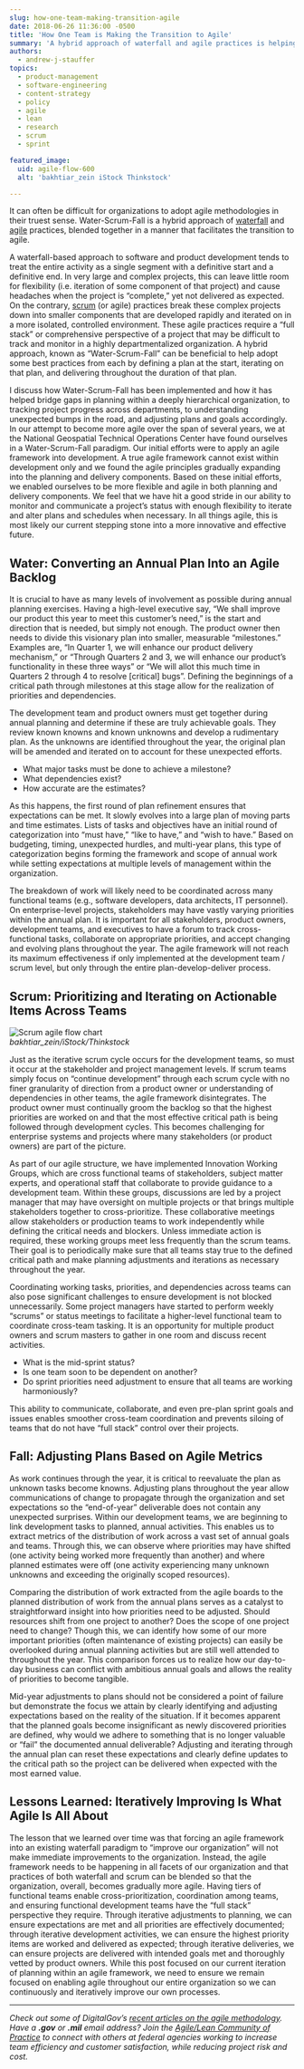 ```yaml
---
slug: how-one-team-making-transition-agile
date: 2018-06-26 11:36:00 -0500
title: 'How One Team is Making the Transition to Agile'
summary: 'A hybrid approach of waterfall and agile practices is helping the USGS make the transition to agile.'
authors:
  - andrew-j-stauffer
topics:
  - product-management
  - software-engineering
  - content-strategy
  - policy
  - agile
  - lean
  - research
  - scrum
  - sprint

featured_image:
  uid: agile-flow-600
  alt: 'bakhtiar_zein iStock Thinkstock'

---
```


It can often be difficult for organizations to adopt agile methodologies in their truest sense. Water-Scrum-Fall is a hybrid approach of [waterfall](https://en.wikipedia.org/wiki/Waterfall_model) and [agile](https://en.wikipedia.org/wiki/Agile_software_development) practices, blended together in a manner that facilitates the transition to agile.

A waterfall-based approach to software and product development tends to treat the entire activity as a single segment with a definitive start and a definitive end. In very large and complex projects, this can leave little room for flexibility (i.e. iteration of some component of that project) and cause headaches when the project is “complete,” yet not delivered as expected. On the contrary, [scrum](https://en.wikipedia.org/wiki/Scrum_(software_development)) (or agile) practices break these complex projects down into smaller components that are developed rapidly and iterated on in a more isolated, controlled environment. These agile practices require a “full stack” or comprehensive perspective of a project that may be difficult to track and monitor in a highly departmentalized organization. A hybrid approach, known as “Water-Scrum-Fall” can be beneficial to help adopt some best practices from each by defining a plan at the start, iterating on that plan, and delivering throughout the duration of that plan.

I discuss how Water-Scrum-Fall has been implemented and how it has helped bridge gaps in planning within a deeply hierarchical organization, to tracking project progress across departments, to understanding unexpected bumps in the road, and adjusting plans and goals accordingly. In our attempt to become more agile over the span of several years, we at the National Geospatial Technical Operations Center have found ourselves in a Water-Scrum-Fall paradigm. Our initial efforts were to apply an agile framework into development. A true agile framework cannot exist within development only and we found the agile principles gradually expanding into the planning and delivery components. Based on these initial efforts, we enabled ourselves to be more flexible and agile in both planning and delivery components. We feel that we have hit a good stride in our ability to monitor and communicate a project’s status with enough flexibility to iterate and alter plans and schedules when necessary. In all things agile, this is most likely our current stepping stone into a more innovative and effective future.

## Water: Converting an Annual Plan Into an Agile Backlog

It is crucial to have as many levels of involvement as possible during annual planning exercises. Having a high-level executive say, “We shall improve our product this year to meet this customer’s need,” is the start and direction that is needed, but simply not enough. The product owner then needs to divide this visionary plan into smaller, measurable “milestones.” Examples are, “In Quarter 1, we will enhance our product delivery mechanism,” or “Through Quarters 2 and 3, we will enhance our product’s functionality in these three ways” or “We will allot this much time in Quarters 2 through 4 to resolve [critical] bugs”. Defining the beginnings of a critical path through milestones at this stage allow for the realization of priorities and dependencies.

The development team and product owners must get together during annual planning and determine if these are truly achievable goals. They review known knowns and known unknowns and develop a rudimentary plan. As the unknowns are identified throughout the year, the original plan will be amended and iterated on to account for these unexpected efforts.

- What major tasks must be done to achieve a milestone?
- What dependencies exist?
- How accurate are the estimates?

As this happens, the first round of plan refinement ensures that expectations can be met. It slowly evolves into a large plan of moving parts and time estimates. Lists of tasks and objectives have an initial round of categorization into “must have,” “like to have,” and “wish to have.” Based on budgeting, timing, unexpected hurdles, and multi-year plans, this type of categorization begins forming the framework and scope of annual work while setting expectations at multiple levels of management within the organization.

The breakdown of work will likely need to be coordinated across many functional teams (e.g., software developers, data architects, IT personnel). On enterprise-level projects, stakeholders may have vastly varying priorities within the annual plan. It is important for all stakeholders, product owners, development teams, and executives to have a forum to track cross-functional tasks, collaborate on appropriate priorities, and accept changing and evolving plans throughout the year. The agile framework will not reach its maximum effectiveness if only implemented at the development team / scrum level, but only through the entire plan-develop-deliver process.

## Scrum: Prioritizing and Iterating on Actionable Items Across Teams

<img src="https://s3.amazonaws.com/digitalgov/_legacy-img/2016/04/600-x-343-Scrum-agile-bakhtiar_zein-iStock-Thinkstock-467005754.jpg" alt="Scrum agile flow chart"><br />_bakhtiar&#95;zein/iStock/Thinkstock_

Just as the iterative scrum cycle occurs for the development teams, so must it occur at the stakeholder and project management levels. If scrum teams simply focus on “continue development” through each scrum cycle with no finer granularity of direction from a product owner or understanding of dependencies in other teams, the agile framework disintegrates. The product owner must continually groom the backlog so that the highest priorities are worked on and that the most effective critical path is being followed through development cycles. This becomes challenging for enterprise systems and projects where many stakeholders (or product owners) are part of the picture.

As part of our agile structure, we have implemented Innovation Working Groups, which are cross functional teams of stakeholders, subject matter experts, and operational staff that collaborate to provide guidance to a development team. Within these groups, discussions are led by a project manager that may have oversight on multiple projects or that brings multiple stakeholders together to cross-prioritize. These collaborative meetings allow stakeholders or production teams to work independently while defining the critical needs and blockers. Unless immediate action is required, these working groups meet less frequently than the scrum teams. Their goal is to periodically make sure that all teams stay true to the defined critical path and make planning adjustments and iterations as necessary throughout the year.

Coordinating working tasks, priorities, and dependencies across teams can also pose significant challenges to ensure development is not blocked unnecessarily. Some project managers have started to perform weekly “scrums” or status meetings to facilitate a higher-level functional team to coordinate cross-team tasking. It is an opportunity for multiple product owners and scrum masters to gather in one room and discuss recent activities.

- What is the mid-sprint status?
- Is one team soon to be dependent on another?
- Do sprint priorities need adjustment to ensure that all teams are working harmoniously?

This ability to communicate, collaborate, and even pre-plan sprint goals and issues enables smoother cross-team coordination and prevents siloing of teams that do not have “full stack” control over their projects.

## Fall: Adjusting Plans Based on Agile Metrics

As work continues through the year, it is critical to reevaluate the plan as unknown tasks become knowns. Adjusting plans throughout the year allow communications of change to propagate through the organization and set expectations so the “end-of-year” deliverable does not contain any unexpected surprises. Within our development teams, we are beginning to link development tasks to planned, annual activities. This enables us to extract metrics of the distribution of work across a vast set of annual goals and teams. Through this, we can observe where priorities may have shifted (one activity being worked more frequently than another) and where planned estimates were off (one activity experiencing many unknown unknowns and exceeding the originally scoped resources).

Comparing the distribution of work extracted from the agile boards to the planned distribution of work from the annual plans serves as a catalyst to straightforward insight into how priorities need to be adjusted. Should resources shift from one project to another? Does the scope of one project need to change? Though this, we can identify how some of our more important priorities (often maintenance of existing projects) can easily be overlooked during annual planning activities but are still well attended to throughout the year. This comparison forces us to realize how our day-to-day business can conflict with ambitious annual goals and allows the reality of priorities to become tangible.

Mid-year adjustments to plans should not be considered a point of failure but demonstrate the focus we attain by clearly identifying and adjusting expectations based on the reality of the situation. If it becomes apparent that the planned goals become insignificant as newly discovered priorities are defined, why would we adhere to something that is no longer valuable or “fail” the documented annual deliverable? Adjusting and iterating through the annual plan can reset these expectations and clearly define updates to the critical path so the project can be delivered when expected with the most earned value.

## Lessons Learned: Iteratively Improving Is What Agile Is All About

The lesson that we learned over time was that forcing an agile framework into an existing waterfall paradigm to “improve our organization” will not make immediate improvements to the organization. Instead, the agile framework needs to be happening in all facets of our organization and that practices of both waterfall and scrum can be blended so that the organization, overall, becomes gradually more agile. Having tiers of functional teams enable cross-prioritization, coordination among teams, and ensuring functional development teams have the “full stack” perspective they require. Through iterative adjustments to planning, we can ensure expectations are met and all priorities are effectively documented; through iterative development activities, we can ensure the highest priority items are worked and delivered as expected; through iterative deliveries, we can ensure projects are delivered with intended goals met and thoroughly vetted by product owners. While this post focused on our current iteration of planning within an agile framework, we need to ensure we remain focused on enabling agile throughout our entire organization so we can continuously and iteratively improve our own processes.


* * *

_Check out some of DigitalGov’s [recent articles on the agile methodology](https://digital.gov/tag/agile/). Have a **.gov** or **.mil** email address? Join the [Agile/Lean Community of Practice](https://digital.gov/communities/) to connect with others at federal agencies working to increase team efficiency and customer satisfaction, while reducing project risk and cost._
